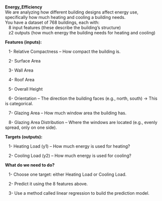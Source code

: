 **Energy_Efficiency**<br>
We are analyzing how different building designs affect energy use, specifically how much heating and cooling a building needs.<br>
You have a dataset of 768 buildings, each with:<br>
&nbsp;&nbsp;&nbsp;8 input features (these describe the building’s structure)<br>
&nbsp;&nbsp;&nbsp;z2 outputs (how much energy the building needs for heating and cooling)<br>
    

    

**Features (inputs):**

&nbsp;&nbsp;&nbsp;1- Relative Compactness – How compact the building is.

&nbsp;&nbsp;&nbsp;2- Surface Area

&nbsp;&nbsp;&nbsp;3- Wall Area

&nbsp;&nbsp;&nbsp;4- Roof Area

&nbsp;&nbsp;&nbsp;5- Overall Height

&nbsp;&nbsp;&nbsp;6- Orientation – The direction the building faces (e.g., north, south) → This is categorical.

&nbsp;&nbsp;&nbsp;7- Glazing Area – How much window area the building has.

&nbsp;&nbsp;&nbsp;8- Glazing Area Distribution – Where the windows are located (e.g., evenly spread, only on one side).

**Targets (outputs):**

&nbsp;&nbsp;&nbsp;1- Heating Load (y1) – How much energy is used for heating?

&nbsp;&nbsp;&nbsp;2- Cooling Load (y2) – How much energy is used for cooling?

**What do we need to do?**

&nbsp;&nbsp;&nbsp;1- Choose one target: either Heating Load or Cooling Load.

&nbsp;&nbsp;&nbsp;2- Predict it using the 8 features above.

&nbsp;&nbsp;&nbsp;3- Use a method called linear regression to build the prediction model.
